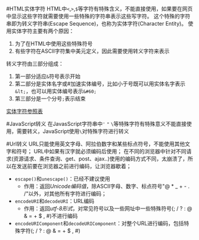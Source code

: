 #HTML实体字符
HTML中`<`,`>`,`$`等字符有特殊含义，不能直接使用，如果要在网页中显示这些字符就需要使用一些特殊的字符串表示这些写字符。
这个特殊的字符串即为转义字符串(Escape Sequence)，也称为实体字符(Character Entity)。
使用实体字符主要有两个原因：
1. 为了在HTML中使用这些特殊符号
2. 有些字符在ASCII字符集中美元定义，因此需要使用转义字符来表示

转义字符由三部分组成：
1. 第一部分适应`&`符号表示开始
2. 第二部分是实体名字或#加速实体编号，比如小于号既可以用实体名字表示`&lt;`，也可以用实体编号表示`&#60;`
3. 第三部分是一个分号`;`表示结束

[实体字符参照表](https://brajeshwar.github.io/entities/)

#JavaScript转义
在JavasScript字符串中`'` `"` `\`等特殊字符有特殊意义不能直接使用，需要转义，JavaScript使用`\`对特殊字符进行转义

#Url转义
URL只能使用英文字母、阿拉伯数字和某些标点符号，不能使用其他文字和符号；
URL中如果有汉字就必须编码后使用；
在不同的浏览器中针对不同请求(资源请求、条件查询、get、post、ajax..)使用的编码方式不同，太崩溃了，所以在发送前要在浏览器之前进行编码，让浏览器歇着；
+ `escape()`和`unescape()`：已经不建议使用
    * 作用：返回*Unicode编码值*，除ASCII字母、数字、标点符号"@ * _ + - . /"以外，对其他所有字符进行编码；
+ `encodeURI`和`decodeURI`：URL编码
    * 作用：返回*utf-8形式*，对常见符号以及一些网址中一些特殊符号(; / ? : @ & = + $ , #)不进行编码
+ `encodeURIComponent`和`decodeURIComponent`：对整个URL进行编码，包括特殊字符(; / ? : @ & = + $ , #)
